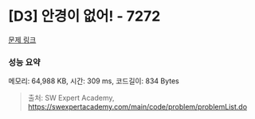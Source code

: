 # [D3] 안경이 없어! - 7272 

[문제 링크](https://swexpertacademy.com/main/code/problem/problemDetail.do?contestProbId=AWl0ZQ8qn7UDFAXz) 

### 성능 요약

메모리: 64,988 KB, 시간: 309 ms, 코드길이: 834 Bytes



> 출처: SW Expert Academy, https://swexpertacademy.com/main/code/problem/problemList.do